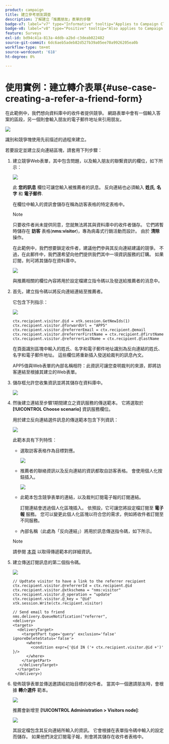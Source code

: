 ```yaml
---
product: campaign
title: 建立參考朋友調查
description: 了解建立「推薦朋友」表單的步驟
badge-v7: label="v7" type="Informative" tooltip="Applies to Campaign Classic v7"
badge-v8: label="v8" type="Positive" tooltip="Also applies to Campaign v8"
feature: Surveys
exl-id: bd94c41a-813a-4ddb-a2bd-c3deab022482
source-git-commit: 6dc6aeb5adeb82d527b39a05ee70a9926205ea0b
workflow-type: tm+mt
source-wordcount: '618'
ht-degree: 0%

---
```


# 使用實例：建立轉介表單{#use-case-creating-a-refer-a-friend-form}



在此範例中，我們想向資料庫中的收件者提供競爭。 網路表單中會有一個輸入答案的區段，另一個則會輸入朋友的電子郵件地址來引用朋友。

![](assets/s_ncs_admin_survey_viral_sample_0.png)

識別和競爭塊使用先前描述的過程來建立。

若要設定並建立反向連結區塊，請套用下列步驟：

1. 建立競爭Web表單，其中包含問題，以及輸入朋友的聯繫資訊的欄位，如下所示：

   ![](assets/s_ncs_admin_survey_viral_sample_2.png)

   此 **您的訊息** 欄位可讓您輸入被推薦者的訊息。 反向連結也必須輸入 **姓氏**, **名字** 和 **電子郵件**.

   在欄位中輸入的資訊會儲存在稱為訪客表格的特定表格中。

   >[!NOTE]
   >
   >只要收件者尚未提供同意，您就無法將其與資料庫中的收件者儲存。 它們將暫時儲存在 **訪客** 表格(**nms:visitor**)，專為病毒式行銷活動而設計。 由於 **清除** 操作。
   >
   >在此範例中，我們想要鎖定收件者，建議他們參與其反向連結建議的競爭。 不過，在此郵件中，我們還希望向他們提供我們其中一項資訊服務的訂購。 如果訂閱，則可將其儲存在資料庫中。

   ![](assets/s_ncs_admin_survey_viral_sample_5.png)

   與推薦相關的欄位內容將用於設定檔建立指令碼以及發送給推薦者的消息中。

1. 首先，建立指令碼以將反向連結連結至推薦者。

   它包含下列指示：

   ![](assets/s_ncs_admin_survey_viral_sample_4.png)

   ```
   ctx.recipient.visitor.@id = xtk.session.GetNewIds(1)
   ctx.recipient.visitor.@forwardUrl = "APP5"
   ctx.recipient.visitor.@referrerEmail = ctx.recipient.@email
   ctx.recipient.visitor.@referrerFirstName = ctx.recipient.@firstName
   ctx.recipient.visitor.@referrerLastName = ctx.recipient.@lastName
   ```

   在頁面識別區塊中輸入的姓氏、名字和電子郵件地址識別為反向連結的姓氏、名字和電子郵件地址。 這些欄位將重新插入發送給裁判的訊息內文。

   APP5值與Web表單的內部名稱相符：此資訊可讓您查明裁判的來源，即將訪客連結至根據其建立的Web表單。

1. 儲存框允許您收集資訊並將其儲存在資料庫中。

   ![](assets/s_ncs_admin_survey_viral_sample_4b.png)

1. 然後建立連結至步驟1期間建立之資訊服務的傳送範本。 它將選取於 **[!UICONTROL Choose scenario]** 資訊服務欄位。

   用於建立反向連結選件訊息的傳送範本包含下列資訊：

   ![](assets/s_ncs_admin_survey_viral_sample_7.png)

   此範本具有下列特性：

   * 選取訪客表格作為目標對應。

      ![](assets/s_ncs_admin_survey_viral_sample_7b.png)

   * 推薦者的聯絡資訊以及反向連結的資訊都取自訪客表格。 會使用個人化按鈕插入。

      ![](assets/s_ncs_admin_survey_viral_sample_7a.png)

   * 此範本包含競爭表單的連結，以及裁判訂閱電子報的訂閱連結。

      訂閱連結會透過個人化區塊插入。 依預設，它可讓您將設定檔訂閱至 **電子報** 服務。 您可以變更此個人化區塊以符合您的需求，例如將收件者訂閱至不同服務。

   * 內部名稱（此處為「反向連結」）將用於訊息傳送指令碼，如下所示。
   >[!NOTE]
   >
   >請參閱 [本頁](../../delivery/using/about-templates.md) 以取得傳遞範本的詳細資訊。

1. 建立傳送訂閱訊息的第二個指令碼。

   ![](assets/s_ncs_admin_survey_viral_sample_7c.png)

   ```
   // Updtate visitor to have a link to the referrer recipient
   ctx.recipient.visitor.@referrerId = ctx.recipient.@id
   ctx.recipient.visitor.@xtkschema = "nms:visitor"
   ctx.recipient.visitor.@_operation = "update" 
   ctx.recipient.visitor.@_key = "@id" 
   xtk.session.Write(ctx.recipient.visitor)
   
   // Send email to friend
   nms.delivery.QueueNotification("referrer",
   <delivery>
   <targets>
     <deliveryTarget>
       <targetPart type='query' exclusion='false' ignoreDeleteStatus='false'>
         <where>
           <condition expr={'@id IN ('+ ctx.recipient.visitor.@id +')' }/>
         </where>
       </targetPart>
      </deliveryTarget>
     </targets>
    </delivery>)
   ```

1. 發佈競爭表單並傳送邀請給初始目標的收件者。 當其中一個邀請朋友時，會根據 **轉介選件** 範本。

   ![](assets/s_ncs_admin_survey_viral_sample_8.png)

   推薦會新增至 **[!UICONTROL Administration > Visitors node]**:

   ![](assets/s_ncs_admin_survey_viral_sample_9.png)

   其設定檔包含其反向連結所輸入的資訊。 它會根據在表單指令碼中輸入的設定而儲存。 如果他們決定訂閱電子報，則會將其儲存在收件者表格中。
